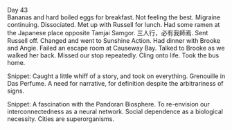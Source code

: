 Day 43  
Bananas and hard boiled eggs for breakfast. Not feeling the best. Migraine continuing. Dissociated. Met up with Russell for lunch. Had some ramen at the Japanese place opposite Tamjai Samgor. 三人行，必有我師焉. Sent Russell off. Changed and went to Sunshine Action. Had dinner with Brooke and Angie. Failed an escape room at Causeway Bay. Talked to Brooke as we walked her back. Missed our stop repeatedly. Cling onto life. Took the bus home. 

Snippet: Caught a little whiff of a story, and took on everything. Grenouille in Das Perfume. A need for narrative, for definition despite the arbitrariness of signs. 

Snippet: A fascination with the Pandoran Biosphere. To re-envision our interconnectedness as a neural network. Social dependence as a biological necessity. Cities are superorganisms.